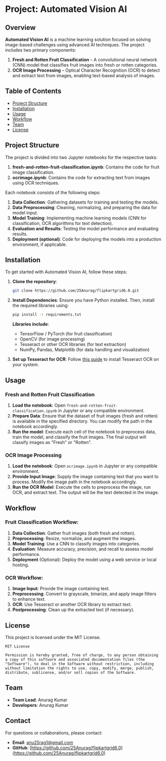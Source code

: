 
# Project: Automated Vision AI

## Overview

**Automated Vision AI** is a machine learning solution focused on solving image-based challenges using advanced AI techniques. The project includes two primary components:

1. **Fresh and Rotten Fruit Classification** – A convolutional neural network (CNN) model that classifies fruit images into fresh or rotten categories.
2. **OCR Image Processing** – Optical Character Recognition (OCR) to detect and extract text from images, enabling text-based analysis of images.

## Table of Contents

- [Project Structure](#project-structure)
- [Installation](#installation)
- [Usage](#usage)
- [Workflow](#workflow)
- [Team](#team)
- [License](#license)

## Project Structure

The project is divided into two Jupyter notebooks for the respective tasks:

1. **fresh-and-rotten-fruit-classification.ipynb**: Contains the code for fruit image classification.
2. **ocrimage.ipynb**: Contains the code for extracting text from images using OCR techniques.

Each notebook consists of the following steps:

1. **Data Collection**: Gathering datasets for training and testing the models.
2. **Data Preprocessing**: Cleaning, normalizing, and preparing the data for model input.
3. **Model Training**: Implementing machine learning models (CNN for classification, OCR algorithms for text detection).
4. **Evaluation and Results**: Testing the model performance and evaluating results.
5. **Deployment (optional)**: Code for deploying the models into a production environment, if applicable.

## Installation

To get started with Automated Vision AI, follow these steps:

1. **Clone the repository**:
   ```bash
   git clone https://github.com/25Anurag/flipkartgrid6.0.git
   ```

2. **Install Dependencies**: Ensure you have Python installed. Then, install the required libraries using:
   ```bash
   pip install -r requirements.txt
   ```

   **Libraries include**:
   - TensorFlow / PyTorch (for fruit classification)
   - OpenCV (for image processing)
   - Tesseract or other OCR libraries (for text extraction)
   - NumPy, Pandas, Matplotlib (for data handling and visualization)

3. **Set up Tesseract for OCR**: Follow [this guide](https://github.com/tesseract-ocr/tesseract) to install Tesseract OCR on your system.

## Usage

### Fresh and Rotten Fruit Classification

1. **Load the notebook**: Open `fresh-and-rotten-fruit-classification.ipynb` in Jupyter or any compatible environment.
2. **Prepare Data**: Ensure that the dataset of fruit images (fresh and rotten) is available in the specified directory. You can modify the path in the notebook accordingly.
3. **Run the model**: Execute each cell of the notebook to preprocess data, train the model, and classify the fruit images. The final output will classify images as "Fresh" or "Rotten".

### OCR Image Processing

1. **Load the notebook**: Open `ocrimage.ipynb` in Jupyter or any compatible environment.
2. **Provide Input Image**: Supply the image containing text that you want to process. Modify the image path in the notebook accordingly.
3. **Run the OCR Model**: Execute the cells to preprocess the image, run OCR, and extract text. The output will be the text detected in the image.

## Workflow

### Fruit Classification Workflow:
1. **Data Collection**: Gather fruit images (both fresh and rotten).
2. **Preprocessing**: Resize, normalize, and augment the images.
3. **Model Training**: Use a CNN to classify images into categories.
4. **Evaluation**: Measure accuracy, precision, and recall to assess model performance.
5. **Deployment** (Optional): Deploy the model using a web service or local hosting.

### OCR Workflow:
1. **Image Input**: Provide the image containing text.
2. **Preprocessing**: Convert to grayscale, binarize, and apply image filters to enhance text.
3. **OCR**: Use Tesseract or another OCR library to extract text.
4. **Postprocessing**: Clean up the extracted text (if necessary).

## License

This project is licensed under the MIT License.

```
MIT License

Permission is hereby granted, free of charge, to any person obtaining a copy of this software and associated documentation files (the "Software"), to deal in the Software without restriction, including without limitation the rights to use, copy, modify, merge, publish, distribute, sublicense, and/or sell copies of the Software.
```

## Team

- **Team Lead**: Anurag Kumar
- **Developers**: Anurag Kumar

## Contact

For questions or collaborations, please contact:
- **Email**: anu25rag1@gmail.com
- **GitHub**: [https://github.com/25Anurag/flipkartgrid6.0](https://github.com/25Anurag/flipkartgrid6.0)
